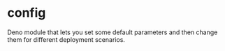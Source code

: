 # config
 Deno module that lets you set some default parameters and then change them for different deployment scenarios.
